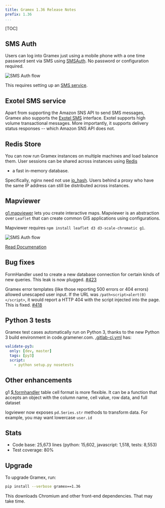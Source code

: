 ```yaml
---
title: Gramex 1.36 Release Notes
prefix: 1.36
...
```


[TOC]

## SMS Auth

Users can log into Gramex just using a mobile phone with a one time password
sent via SMS using [SMSAuth](../auth/#sms-auth). No password or configuration required.

![SMS Auth flow](smsauth.gif)

This requires setting up an [SMS service](../sms/).

## Exotel SMS service

Apart from supporting the Amazon SNS API to send SMS messages, Gramex also
supports the [Exotel SMS](https://exotel.com/product-sms/) interface. Exotel
supports high volume transactional messages. More importantly, it supports
delivery status responses -- which Amazon SNS API does not.

## Redis Store

You can now run Gramex instances on multiple machines and load balance them.
User sessions can be shared across instances using [Redis](https://redis.io/)
- a fast in-memory database.

Specifically, nginx need not use
[ip_hash](http://nginx.org/en/docs/http/ngx_http_upstream_module.html#ip_hash).
Users behind a proxy who have the same IP address can still be distributed
across instances.

## Mapviewer

[g1.mapviewer](https://code.gramener.com/cto/g1#g1-mapviewer) lets you create
interactive maps. Mapviewer is an abstraction over `Leaflet` that can
create common GIS applications using configurations.

Mapviewer requires `npm install leaflet d3 d3-scale-chromatic g1`.

![SMS Auth flow](mapviewer.gif)

[Read Documenation](https://code.gramener.com/cto/g1#g1mapviewer)

## Bug fixes

FormHandler used to create a new database connection for certain kinds of new
queries. This leak is now plugged.
[#423](https://code.gramener.com/cto/gramex/issues/423)

Gramex error templates (like those reporting 500 errors or 404 errors) allowed
unescaped user input. If the URL was `/path<script>alert(0)</script>`, it would
report a HTTP 404 with the script injected into the page. This is fixed.
[#418](https://code.gramener.com/cto/gramex/issues/418)

## Python 3 tests

Gramex test cases automatically run on Python 3, thanks to the new Python 3
build environment in code.gramener.com.
[.gitlab-ci.yml](https://github.com/gramener/gramex/blob/dev/.gitlab-ci.yml) has:

```yaml
validate-py3:
  only: [dev, master]
  tags: [py3]
  script:
    - python setup.py nosetests
```

## Other enhancements

g1 [$.formhandler](https://code.gramener.com/cto/g1#formhandler) table cell
format is more flexible. It can be a function that accepts an object with the
column name, cell value, row data, and full dataset

logviewer now exposes `pd.Series.str` methods to transform data. For example,
you may want lowercase `user.id`

## Stats

- Code base: 25,673 lines (python: 15,602, javascript: 1,518, tests: 8,553)
- Test coverage: 80%

## Upgrade

To upgrade Gramex, run:

```bash
pip install --verbose gramex==1.36
```

This downloads Chromium and other front-end dependencies. That may take time.
